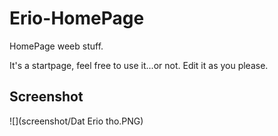 Erio-HomePage
=============

HomePage weeb stuff.

It's a startpage, feel free to use it...or not. Edit it as you please.

Screenshot
-----------
![](screenshot/Dat Erio tho.PNG)
